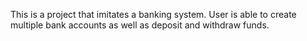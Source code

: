 This is a project that imitates a banking system. User is able to create multiple bank accounts as well as deposit and withdraw funds.
